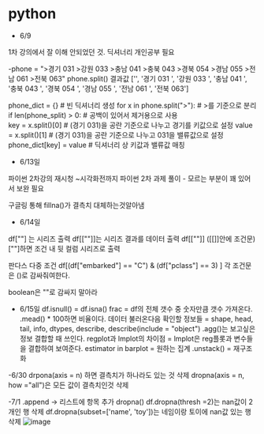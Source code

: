 # python 

- 6/9 

1차 강의에서 잘 이해 안되었던 것. 딕셔너리 개인공부 필요

-phone = ">경기 031 >강원 033 >충남 041 >충북 043 >경북 054 >경남 055 >전남 061 >전북 063"
phone.split() 결과값
['',
 '경기 031 ',
 '강원 033 ',
 '충남 041 ',
 '충북 043 ',
 '경북 054 ',
 '경남 055 ',
 '전남 061 ',
 '전북 063']

phone_dict = {}                                  # 빈 딕셔너리 생성
for x in phone.split(">"):                    # >를 기준으로 분리
if len(phone_split) > 0:                       #  공백이 있어서 제거용으로 사용        
key = x.split()[0]                                 # (경기 031)을 공란 기준으로 나누고 경기를 키값으로 설정
value = x.split()[1]                              # (경기 031)을 공란 기준으로 나누고 031을 밸류값으로 설정
phone_dict[key] = value                    # 딕셔너리 상 키값과 밸류값 매칭

- 6/13일 

파이썬 2차강의 재시청 ~시각화전까지
파이썬 2차 과제 풀이 - 모르는 부분이 꽤 있어서 보완 필요

구글링 통해 fillna()가 결측치 대체하는것알아냄

- 6/14일

df[""] 는 시리즈 출력
df[[""]]는 시리즈 결과를 데이터 출력
df[[""]] ([[]]안에 조건문) [""]하면 조건 내 뒷 컬럼 시리즈로 출력

판다스 다중 조건
df[(df["embarked"] == "C")  & (df["pclass"] == 3) ]
각 조건문은 ()로 감싸줘여한다.

boolean은 ""로 감싸지 말아라

- 6/15일
df.isnull() = df.isna()
frac = df의 전체 갯수 중 숫자만큼 갯수 가져온다.
.mead() * 100하면 비율이다.
데이터 불러온다음 확인할 정보들 = shape, head, tail, info, dtypes, describe, describe(include = "object")
.agg()는 보고싶은 정보 결합할 때 쓰인다.
regplot과 lmplot의 차이점 = lmplot은 reg플롯과 변수들을 결합하여 보여준다.
estimator in barplot = 원하는 집계
.unstack() = 재구조화

-6/30
drpona(axis = n) 하면 결측치가 하나라도 있는 것 삭제
dropna(axis = n, how ="all")은 모든 값이 결측치인것 삭제

-7/1
.append -> 리스트에 항목 추가
dropna()
df.dropna(thresh =2)는 nan값이 2개인 행 삭제
df.dropna(subset=['name', 'toy'])는 네임이랑 토이에 nan값 있는 행 삭제
![image](https://user-images.githubusercontent.com/85600255/124081429-819db000-da86-11eb-8990-21cea7832282.png)
